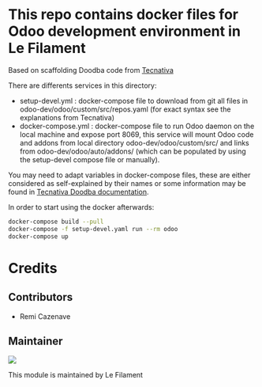 # This repo contains docker files for Odoo development environment in Le Filament

Based on scaffolding Doodba code from [Tecnativa](https://github.com/Tecnativa/doodba-scaffolding)

There are differents services in this directory:

- setup-devel.yml : docker-compose file to download from git all files in odoo-dev/odoo/custom/src/repos.yaml (for exact syntax see the explanations from Tecnativa)
- docker-compose.yml : docker-compose file to run Odoo daemon on the local machine and expose port 8069, this service will mount Odoo code and addons from local directory odoo-dev/odoo/custom/src/ and links from odoo-dev/odoo/auto/addons/ (which can be populated by using the setup-devel compose file or manually).

You may need to adapt variables in docker-compose files, these are either considered as self-explained by their names or some information may be found in [Tecnativa Doodba documentation](https://github.com/Tecnativa/doodba/blob/master/README.md).

In order to start using the docker afterwards: 

```bash
docker-compose build --pull
docker-compose -f setup-devel.yaml run --rm odoo
docker-compose up
```


# Credits

## Contributors

* Remi Cazenave <remi-filament>


## Maintainer

[![](https://le-filament.com/img/logo-lefilament.png)](https://le-filament.com "Le Filament")

This module is maintained by Le Filament
